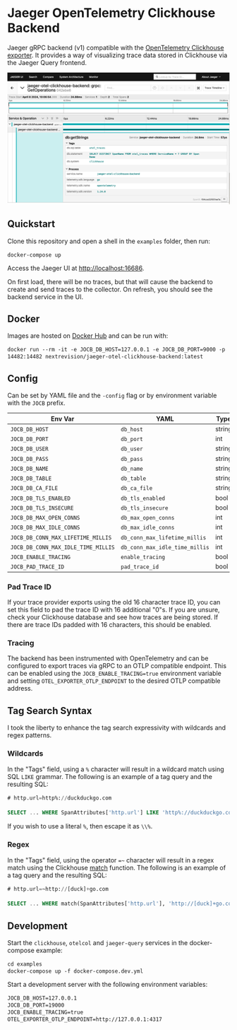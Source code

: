 # Jaeger OpenTelemetry Clickhouse Backend 

Jaeger gRPC backend (v1) compatible with the [OpenTelemetry Clickhouse exporter](https://github.com/open-telemetry/opentelemetry-collector-contrib/tree/main/exporter/clickhouseexporter). It provides a way of visualizing trace data stored in Clickhouse via the Jaeger Query frontend.

![Example trace from backend](assets/ui-example.png)

## Quickstart

Clone this repository and open a shell in the `examples` folder, then run:

```shell
docker-compose up
```
Access the Jaeger UI at [http://localhost:16686](http://localhost:16686).

On first load, there will be no traces, but that will cause the backend to create and send traces to the collector. On refresh, you should see the backend service in the UI.

## Docker

Images are hosted on [Docker Hub](https://hub.docker.com/r/nextrevision/jaeger-otel-clickhouse-backend) and can be run with:

```shell
docker run --rm -it -e JOCB_DB_HOST=127.0.0.1 -e JOCB_DB_PORT=9000 -p 14482:14482 nextrevision/jaeger-otel-clickhouse-backend:latest
```

## Config

Can be set by YAML file and the `-config` flag or by environment variable with the `JOCB` prefix.

| Env Var                             | YAML                           | Type   | Required | Default       | Example           |
|-------------------------------------|--------------------------------|--------|----------|---------------|-------------------|
| `JOCB_DB_HOST`                      | `db_host`                      | string | true     |               | `127.0.0.1`       |
| `JOCB_DB_PORT`                      | `db_port`                      | int    | true     |               | `9000`            |
| `JOCB_DB_USER`                      | `db_user`                      | string | true     | `default`     | `test_user`       |
| `JOCB_DB_PASS`                      | `db_pass`                      | string | false    |               | `test_pass`       |
| `JOCB_DB_NAME`                      | `db_name`                      | string | true     | `otel`        | `custom_database` |
| `JOCB_DB_TABLE`                     | `db_table`                     | string | true     | `otel_traces` | `trace_data`      |
| `JOCB_DB_CA_FILE`                   | `db_ca_file`                   | string | false    |               | `/ca.crt`         |
| `JOCB_DB_TLS_ENABLED`               | `db_tls_enabled`               | bool   | false    | `false`       | `true`            |
| `JOCB_DB_TLS_INSECURE`              | `db_tls_insecure`              | bool   | false    | `false`       | `true`            |
| `JOCB_DB_MAX_OPEN_CONNS`            | `db_max_open_conns`            | int    | false    |               | `10`              |
| `JOCB_DB_MAX_IDLE_CONNS`            | `db_max_idle_conns`            | int    | false    |               | `5`               |
| `JOCB_DB_CONN_MAX_LIFETIME_MILLIS`  | `db_conn_max_lifetime_millis`  | int    | false    |               | `3000`            |
| `JOCB_DB_CONN_MAX_IDLE_TIME_MILLIS` | `db_conn_max_idle_time_millis` | int    | false    |               | `1000`            |
| `JOCB_ENABLE_TRACING`               | `enable_tracing`               | bool   | false    | `false`       | `true`            |
| `JOCB_PAD_TRACE_ID`                 | `pad_trace_id`                 | bool   | false    | `false`       | `true`            |

### Pad Trace ID

If your trace provider exports using the old 16 character trace ID, you can set this field to pad the trace ID with 16 additional "0"s. If you are unsure, check your Clickhouse database and see how traces are being stored. If there are trace IDs padded with 16 characters, this should be enabled.

### Tracing

The backend has been instrumented with OpenTelemetry and can be configured to export traces via gRPC to an OTLP compatible endpoint. This can be enabled using the `JOCB_ENABLE_TRACING=true` environment variable and setting `OTEL_EXPORTER_OTLP_ENDPOINT` to the desired OTLP compatible address.

## Tag Search Syntax

I took the liberty to enhance the tag search expressivity with wildcards and regex patterns.

### Wildcards

In the "Tags" field, using a `%` character will result in a wildcard match using SQL `LIKE` grammar. The following is an example of a tag query and the resulting SQL:

```sql
# http.url=http%://duckduckgo.com
  
SELECT ... WHERE SpanAttributes['http.url'] LIKE 'http%://duckduckgo.com'
```

If you wish to use a literal `%`, then escape it as `\\%`.

### Regex

In the "Tags" field, using the operator `=~` character will result in a regex match using the Clickhouse [match](https://clickhouse.com/docs/en/sql-reference/functions/string-search-functions#match) function. The following is an example of a tag query and the resulting SQL:

```sql
# http.url=~http://[duck]+go.com
  
SELECT ... WHERE match(SpanAttributes['http.url'], 'http://[duck]+go.com')
```

## Development

Start the `clickhouse`, `otelcol` and `jaeger-query` services in the docker-compose example:

```shell
cd examples
docker-compose up -f docker-compose.dev.yml
```

Start a development server with the following environment variables:

```shell
JOCB_DB_HOST=127.0.0.1
JOCB_DB_PORT=19000
JOCB_ENABLE_TRACING=true
OTEL_EXPORTER_OTLP_ENDPOINT=http://127.0.0.1:4317
```